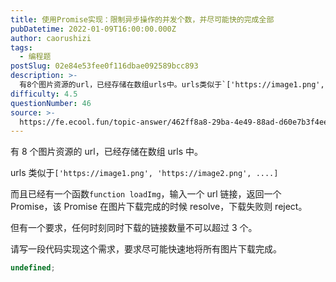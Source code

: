 ```yaml
---
title: 使用Promise实现：限制异步操作的并发个数，并尽可能快的完成全部
pubDatetime: 2022-01-09T16:00:00.000Z
author: caorushizi
tags:
  - 编程题
postSlug: 02e84e53fee0f116dbae092589bcc893
description: >-
  有8个图片资源的url，已经存储在数组urls中。urls类似于`['https://image1.png','https://image2.png',....]`而且已经有一个函数`function
difficulty: 4.5
questionNumber: 46
source: >-
  https://fe.ecool.fun/topic-answer/462ff8a8-29ba-4e49-88ad-d60e7b3f4ee8?orderBy=updateTime&order=desc&tagId=26
---
```


有 8 个图片资源的 url，已经存储在数组 urls 中。

urls 类似于`['https://image1.png', 'https://image2.png', ....]`

而且已经有一个函数`function loadImg`，输入一个 url 链接，返回一个 Promise，该 Promise 在图片下载完成的时候 resolve，下载失败则 reject。

但有一个要求，任何时刻同时下载的链接数量不可以超过 3 个。

请写一段代码实现这个需求，要求尽可能快速地将所有图片下载完成。

```typescript
undefined;
```
